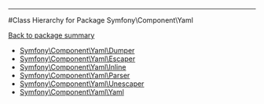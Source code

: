 - - -

#Class Hierarchy for Package Symfony\Component\Yaml

<div><a href='https://github.com/JeyDotC/Hirudo-docs/tree/master/Symfony\Component\Yaml'>Back to package summary</a></div>

<ul>
<li><a href="https://github.com/JeyDotC/Hirudo-docs/blob/master/Symfony/Component/Yaml/Dumper.md">Symfony\Component\Yaml\Dumper</a></li>
<li><a href="https://github.com/JeyDotC/Hirudo-docs/blob/master/Symfony/Component/Yaml/Escaper.md">Symfony\Component\Yaml\Escaper</a></li>
<li><a href="https://github.com/JeyDotC/Hirudo-docs/blob/master/Symfony/Component/Yaml/Inline.md">Symfony\Component\Yaml\Inline</a></li>
<li><a href="https://github.com/JeyDotC/Hirudo-docs/blob/master/Symfony/Component/Yaml/Parser.md">Symfony\Component\Yaml\Parser</a></li>
<li><a href="https://github.com/JeyDotC/Hirudo-docs/blob/master/Symfony/Component/Yaml/Unescaper.md">Symfony\Component\Yaml\Unescaper</a></li>
<li><a href="https://github.com/JeyDotC/Hirudo-docs/blob/master/Symfony/Component/Yaml/Yaml.md">Symfony\Component\Yaml\Yaml</a></li>
</ul>
